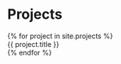 ---
---

# Projects

<div class="grid-container grid-container-projects">
  {% for project in site.projects %}
  <div class="grid-item">
    {{ project.title }}
  </div>
  {% endfor %}
</div>

